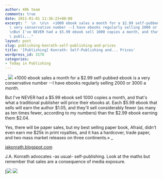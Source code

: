 ```yaml
---
author: 40k team
comments: true
date: 2011-01-01 11:36:23+00:00
excerpt: "  \n  \n\n  «1000 ebook sales a month for a $2.99 self-pubbed ebook is a\
  \ very conservative number --I have ebooks regularly selling 2000 or 3000 a month.\n\
  \nBut I've NEVER had a $5.99 ebook sell 1000 copies a month, and that's what a traditional\
  \ publi..."
layout: post
slug: publishing-konrath-self-publishing-and-prices
title: '[Publishing] Konrath: Self-Publishing and... Prices'
wordpress_id: 3178
categories:
- Today in Publishing
---
```


 


  _
![](http://www.40kbooks.com/wp-content/uploads/quote1.jpg)
  «1000 ebook sales a month for a $2.99 self-pubbed ebook is a very conservative number --I have ebooks regularly selling 2000 or 3000 a month.
  
  

But I've NEVER had a $5.99 ebook sell 1000 copies a month, and that's what a traditional publisher will price their ebooks at. Each $5.99 ebook that sells will earn the author $1.05, and they'll sell considerably fewer (as many as ten times fewer, according to my numbers) than the $2.99 ebook earning them $2.04.
  
  

Yes, there will be paper sales, but my best selling paper book, Afraid, didn't even earn me $25k in print royalties, and it has a hardcover, trade paper, and two mass market releases on three continents.»
_  

[jakonrath.blogspot.com](http://tinyurl.com/36ad8uh)






J.A. Konrath advocates -as usual- self-publishing. Look at the maths but remember that sales are a consequence of media exposure.





[![](http://www.bookcafe.net/filtr/t1.png)
[![](http://www.bookcafe.net/filtr/f1.png)](http://www.facebook.com/pages/40k/122586614419616)


 
    
